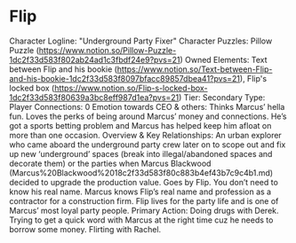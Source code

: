 # Flip

Character Logline: "Underground Party Fixer"
Character Puzzles: Pillow Puzzle (https://www.notion.so/Pillow-Puzzle-1dc2f33d583f802ab24ad1c3fbdf24e9?pvs=21)
Owned Elements: Text between Flip and his bookie (https://www.notion.so/Text-between-Flip-and-his-bookie-1dc2f33d583f8097bfacc89857dbea41?pvs=21), Flip's locked box (https://www.notion.so/Flip-s-locked-box-1dc2f33d583f80639a3bc8eff987d1ea?pvs=21)
Tier: Secondary
Type: Player
Connections: 0
Emotion towards CEO & others: Thinks Marcus’ hella fun. Loves the perks of being around Marcus’ money and connections. He’s got a sports betting problem and Marcus has helped keep him afloat on more than one occasion. 
Overview & Key Relationships: An urban explorer who came aboard the underground party crew later on to scope out and fix up new ‘underground’ spaces (break into illegal/abandoned spaces and decorate them) or the parties when Marcus Blackwood (Marcus%20Blackwood%2018c2f33d583f80c883b4ef43b7c9c4b1.md) decided to upgrade the production value. Goes by Flip. You don’t need to know his real name.  Marcus knows Flip’s real name and profession as a contractor for a construction firm. Flip lives for the party life and is one of Marcus’ most loyal party people. 
Primary Action: Doing drugs with Derek. Trying to get a quick word with Marcus at the right time cuz he needs to borrow some money. Flirting with Rachel.